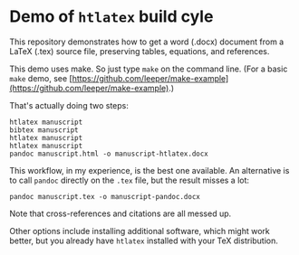 # Demo of `htlatex` build cyle

This repository demonstrates how to get a word (.docx) document from a LaTeX (.tex) source file, preserving tables, equations, and references.

This demo uses make. So just type `make` on the command line. (For a basic `make` demo, see [https://github.com/leeper/make-example](https://github.com/leeper/make-example).)

That's actually doing two steps:

```
htlatex manuscript
bibtex manuscript
htlatex manuscript
htlatex manuscript
pandoc manuscript.html -o manuscript-htlatex.docx
```

This workflow, in my experience, is the best one available. An alternative is to call `pandoc` directly on the `.tex` file, but the result misses a lot:

```
pandoc manuscript.tex -o manuscript-pandoc.docx
```

Note that cross-references and citations are all messed up.

Other options include installing additional software, which might work better, but you already have `htlatex` installed with your TeX distribution.
